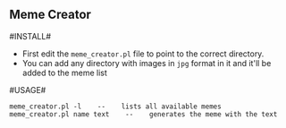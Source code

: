 Meme Creator
------------

#INSTALL#
* First edit the `meme_creator.pl` file to point to the correct directory.
* You can add any directory with images in `jpg` format in it and it'll be added to the meme list

#USAGE#
```
meme_creator.pl -l    --    lists all available memes
meme_creator.pl name text    --    generates the meme with the text
```

